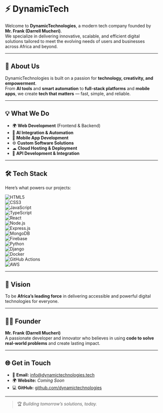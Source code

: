 # ⚡ DynamicTech  

Welcome to **DynamicTechnologies**, a modern tech company founded by **Mr. Frank (Darrell Mucheri)**.  
We specialize in delivering innovative, scalable, and efficient digital solutions tailored to meet the evolving needs of users and businesses across Africa and beyond.  

---

## 🚀 About Us  

DynamicTechnologies is built on a passion for **technology, creativity, and empowerment**.  
From **AI tools** and **smart automation** to **full-stack platforms** and **mobile apps**, we create **tech that matters** — fast, simple, and reliable.  

---

## 💡 What We Do  

- 🌍 **Web Development** (Frontend & Backend)  
- 🤖 **AI Integration & Automation**  
- 📱 **Mobile App Development**  
- ⚙️ **Custom Software Solutions**  
- ☁ **Cloud Hosting & Deployment**  
- 🔗 **API Development & Integration**  

---

## 🛠️ Tech Stack  

Here’s what powers our projects:  

![HTML5](https://img.shields.io/badge/-HTML5-E34F26?logo=html5&logoColor=white&style=for-the-badge)  
![CSS3](https://img.shields.io/badge/-CSS3-1572B6?logo=css3&logoColor=white&style=for-the-badge)  
![JavaScript](https://img.shields.io/badge/-JavaScript-F7DF1E?logo=javascript&logoColor=black&style=for-the-badge)  
![TypeScript](https://img.shields.io/badge/-TypeScript-3178C6?logo=typescript&logoColor=white&style=for-the-badge)  
![React](https://img.shields.io/badge/-React-61DAFB?logo=react&logoColor=black&style=for-the-badge)  
![Node.js](https://img.shields.io/badge/-Node.js-339933?logo=node.js&logoColor=white&style=for-the-badge)  
![Express.js](https://img.shields.io/badge/-Express.js-000000?logo=express&logoColor=white&style=for-the-badge)  
![MongoDB](https://img.shields.io/badge/-MongoDB-47A248?logo=mongodb&logoColor=white&style=for-the-badge)  
![Firebase](https://img.shields.io/badge/-Firebase-FFCA28?logo=firebase&logoColor=black&style=for-the-badge)  
![Python](https://img.shields.io/badge/-Python-3776AB?logo=python&logoColor=white&style=for-the-badge)  
![Django](https://img.shields.io/badge/-Django-092E20?logo=django&logoColor=white&style=for-the-badge)  
![Docker](https://img.shields.io/badge/-Docker-2496ED?logo=docker&logoColor=white&style=for-the-badge)  
![GitHub Actions](https://img.shields.io/badge/-GitHub%20Actions-2088FF?logo=github-actions&logoColor=white&style=for-the-badge)  
![AWS](https://img.shields.io/badge/-AWS-232F3E?logo=amazon-aws&logoColor=white&style=for-the-badge)  

---

## 📌 Vision  

To be **Africa’s leading force** in delivering accessible and powerful digital technologies for everyone.  

---

## 👨‍💻 Founder  

**Mr. Frank (Darrell Mucheri)**  
A passionate developer and innovator who believes in using **code to solve real-world problems** and create lasting impact.  

---

## 🌐 Get in Touch  

- 📧 **Email:** info@dynamictechnologies.tech  
- 🌍 **Website:** *Coming Soon*  
- 💻 **GitHub:** [github.com/dynamictechnologies](https://github.com/dynamictechnologies)  

---

> 🏆 *Building tomorrow’s solutions, today.*
